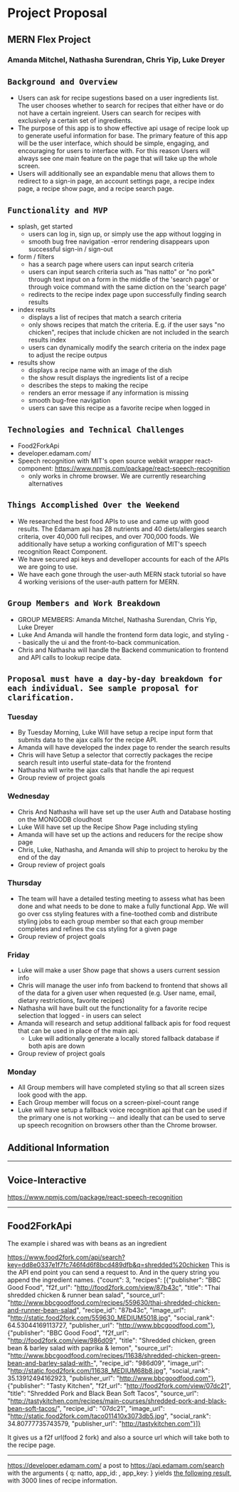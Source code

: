 # Project Proposal
## MERN Flex Project
### Amanda Mitchel, Nathasha Surendran, Chris Yip, Luke Dreyer


## `Background and Overview`  
- Users can ask for recipe sugestions based on a user ingredients list. The user chooses whether to search for recipes that either have or do not have a certain ingreient. Users can search for recipes with exclusively a certain set of ingredients.
- The purpose of this app is to show effective api usage of recipe look up to generate useful information for base. The primary feature of this app will be the user interface, which should be simple, engaging, and encouraging for users to interface with. For this reason Users will always see one main feature on the page that will take up the whole screen. 
- Users will additionally see an expandable menu that allows them to redirect to a sign-in page, an account settings page, a recipe index page, a recipe show page, and a recipe search page.


## `Functionality and MVP`  
- splash, get started
  - users can log in, sign up, or simply use the app without logging in
  - smooth bug free navigation
  -error rendering disappears upon successful sign-in / sign-out
- form / filters
  - has a search page where users can input search criteria
  - users can input search criteria such as "has natto" or "no pork" through text input on a form in the middle of the 'search page' or through voice command with the same diction on the 'search page'
  - redirects to the recipe index page upon successfully finding search results
- index results
  - displays a list of recipes that match a search criteria
  - only shows recipes that match the criteria. E.g. if the user says "no chicken", recipes that include chicken are not included in the search results index
  - users can dynamically modify the search criteria on the index page to adjust the recipe outpus
- results show
  - displays a recipe name with an image of the dish
  - the show result displays the ingredients list of a recipe
  - describes the steps to making the recipe
  - renders an error message if any information is missing
  - smooth bug-free navigation
  - users can save this recipe as a favorite recipe when logged in
## `Technologies and Technical Challenges`  
  - Food2ForkApi
  - developer.edamam.com/
  - Speech recognition with MIT's open source webkit wrapper react-component: https://www.npmjs.com/package/react-speech-recognition
    - only works in chrome browser. We are currently researching alternatives
## `Things Accomplished Over the Weekend`  
  - We researched the best food APIs to use and came up with good results. The Edamam api has 28 nutrients and 40 diets/allergies search criteria, over 40,000 full recipes, and over 700,000 foods. We additionally have setup a working configuration of MIT's speech recognition React Component.
  - We have secured api keys and develloper accounts for each of the APIs we are going to use.
  - We have each gone through the user-auth MERN stack tutorial so have 4 working verisions of the user-auth pattern for MERN.
## `Group Members and Work Breakdown`  
  - GROUP MEMBERS: Amanda Mitchel, Nathasha Surendan, Chris Yip, Luke Dreyer
  - Luke And Amanda will handle the frontend form data logic, and styling -- basically the ui and the front-to-back communication. 
  - Chris and Nathasha will handle the Backend communication to frontend and API calls to lookup recipe data.
  
## `Proposal must have a day-by-day breakdown for each individual. See sample proposal for clarification.` 
### Tuesday 
  - By Tuesday Morning, Luke Will have setup a recipe input form that submits data to the ajax calls for the recipe API.
  - Amanda will have developed the index page to render the search results
  - Chris will have Setup a selector that correctly packages the recipe search result into userful state-data for the frontend
  - Nathasha will write the ajax calls that handle the api request
  - Group review of project goals
### Wednesday
  - Chris And Nathasha will have set up the user Auth and Database hosting on the MONGODB cloudhost
  - Luke Will have set up the Recipe Show Page including styling
  - Amanda will have set up the actions and reducers for the recipe show page
  - Chris, Luke, Nathasha, and Amanda will ship to project to heroku by the end of the day
  - Group review of project goals
### Thursday
  - The team will have a detailed testing meeting to assess what has been done and what needs to be done to make a fully functional App. We will go over css styling features with a fine-toothed comb and distribute styling jobs to each group member so that each group member completes and refines the css styling for a given page
  - Group review of project goals
### Friday
  - Luke will make a user Show page that shows a users current session info
  - Chris will manage the user info from backend to frontend that shows all of the data for a given user when requested (e.g. User name, email, dietary restrictions, favorite recipes)
  - Nathasha will have built out the functionality for a favorite recipe selection that logged - in users can select
  - Amanda will research and setup additional fallback apis for food request that can be used in place of the main api.
    - Luke will aditionally generate a locally stored fallback database if both apis are down
  - Group review of project goals
### Monday
  - All Group members will have completed styling so that all screen sizes look good with the app.
  - Each Group member will focus on a screen-pixel-count range
  - Luke will have setup a fallback voice recognition api that can be used if the primary one is not working -- and ideally that can be used to serve up speech recognition on browsers other than the Chrome browser.





## Additional Information

---------------------------------------
Voice-Interactive
---------------------------------------
https://www.npmjs.com/package/react-speech-recognition


---------------------------------------
Food2ForkApi
---------------------------------------

The example i shared was with beans as an ingredient

https://www.food2fork.com/api/search?key=dd8e0337e1f7fc746f4d6f8bcd489dfb&q=shredded%20chicken
This is the API end point you can send a request to. And in the query string you append the ingredient names.
{"count": 3, "recipes": [{"publisher": "BBC Good Food", "f2f_url": "http://food2fork.com/view/87b43c", "title": "Thai shredded chicken &amp; runner bean salad", "source_url": "http://www.bbcgoodfood.com/recipes/559630/thai-shredded-chicken-and-runner-bean-salad", "recipe_id": "87b43c", "image_url": "http://static.food2fork.com/559630_MEDIUM5018.jpg", "social_rank": 64.53044169113727, "publisher_url": "http://www.bbcgoodfood.com"}, {"publisher": "BBC Good Food", "f2f_url": "http://food2fork.com/view/986d09", "title": "Shredded chicken, green bean &amp; barley salad with paprika &amp; lemon", "source_url": "http://www.bbcgoodfood.com/recipes/11638/shredded-chicken-green-bean-and-barley-salad-with-", "recipe_id": "986d09", "image_url": "http://static.food2fork.com/11638_MEDIUM68b8.jpg", "social_rank": 35.13912494162923, "publisher_url": "http://www.bbcgoodfood.com"}, {"publisher": "Tasty Kitchen", "f2f_url": "http://food2fork.com/view/07dc21", "title": "Shredded Pork and Black Bean Soft Tacos", "source_url": "http://tastykitchen.com/recipes/main-courses/shredded-pork-and-black-bean-soft-tacos/", "recipe_id": "07dc21", "image_url": "http://static.food2fork.com/taco011410x3073db5.jpg", "social_rank": 34.80777735743579, "publisher_url": "http://tastykitchen.com"}]}


It gives us a f2f url(food 2 fork) and also a source url which will take both to the recipe page.

_____________________________________________________


https://developer.edamam.com/
a post to
https://api.edamam.com/search
with the arguments
{
  q: natto,
  app_id: <your api id here>,
  app_key: <your api key here>
}
yields [the following result](''./sample_edamame_result.md'), with 3000 lines of recipe information.
